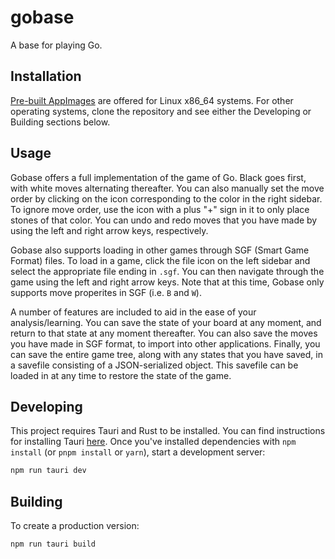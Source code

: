 # gobase

A base for playing Go.

## Installation
[Pre-built AppImages](https://github.com/Injng/gobase/releases/tag/v0.2.1) are offered for Linux x86_64 systems. For other operating systems, clone the repository and see either the Developing or Building
sections below.

## Usage
Gobase offers a full implementation of the game of Go. Black goes first, with white moves alternating thereafter. You can also manually set the move order
by clicking on the icon corresponding to the color in the right sidebar. To ignore move order, use the icon with a plus "+" sign in it to only place 
stones of that color. You can undo and redo moves that you have made by using the left and right arrow keys, respectively.

Gobase also supports loading in other games through SGF (Smart Game Format) files. To load in a game, click the file icon on the left sidebar and select
the appropriate file ending in `.sgf`. You can then navigate through the game using the left and right arrow keys. Note that at this time, Gobase only supports
move properites in SGF (i.e. `B` and `W`).

A number of features are included to aid in the ease of your analysis/learning. You can save the state of your board at any moment, and return to that state at any
moment thereafter. You can also save the moves you have made in SGF format, to import into other applications. Finally, you can save the entire game tree, along with any
states that you have saved, in a savefile consisting of a JSON-serialized object. This savefile can be loaded in at any time to restore the state of the game.

## Developing

This project requires Tauri and Rust to be installed. You can find instructions for installing Tauri [here](https://tauri.app/v1/guides/getting-started/prerequisites).
Once you've installed dependencies with `npm install` (or `pnpm install` or `yarn`), start a development server:

```bash
npm run tauri dev
```

## Building

To create a production version:

```bash
npm run tauri build
```

